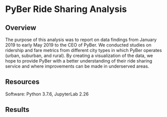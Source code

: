 # PyBer Ride Sharing Analysis
## Overview
The purpose of this analysis was to report on data findings from January 2019 to early May 2019 to the CEO of PyBer. We conducted studies on ridership and fare metrics from different city types in which PyBer operates (urban, suburban, and rural). By creating a visualization of the data, we hope to provide PyBer with a better understanding of their ride sharing service and where improvements can be made in underserved areas.

## Resources
Software: Python 3.7.6, JupyterLab 2.26

## Results
